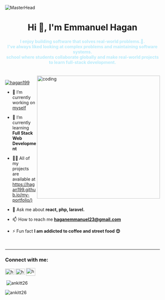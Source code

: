 ![MasterHead](https://digitaledgetech.in/images/Banner_03.gif)

<h1 align="center">Hi 👋, I'm Emmanuel Hagan</h1>

<h4 align="center" style="color:#B6EAFA" >I enjoy building software that solves real-world problems.🙂. 
<br>I've always liked looking at complex problems and maintaining software systems.
 <br>school where students collaborate globally and make real-world projects <br> to learn full-stack development. </h4>

<br>
<img alt="coding" align="right" width="400" 
src="https://cdn.dribbble.com/users/1162077/screenshots/3848914/media/320984a9ca58b3c73274c9259ecf6de8.gif">

<p align="left"> <a href="https://twitter.com/Emmahagan23" target="blank"><img src="https://img.shields.io/twitter/follow/ankit26k?logo=twitter&style=for-the-badge" alt="hagan199" /></a> </p>

- 🔭 I’m currently working on [myself](https://github.com/hagan199/myself)

- 🌱 I’m currently learning **Full Stack Web Development**

- 👨‍💻 All of my projects are available at [https://hagan199.github.io/my-portfolio/)](https://hagan199.github.io/my-portfolio/)

- 💬 Ask me about **react, php, laravel.**

- 📫 How to reach me **haganemmanuel23@gmail.com**

- ⚡ Fun fact **I am addicted to coffee and street food 😊**
<br>
<hr>

<h3 align="left">Connect with me:</h3>
<p align="left">
<a href="https://twitter.com/Emmahagan23" target="blank"><img align="center" src="https://raw.githubusercontent.com/rahuldkjain/github-profile-readme-generator/master/src/images/icons/Social/twitter.svg" alt="hagan199" height="20" width="30" /></a>
<a href="https://linkedin.com/in/emmanuel-hagan-26219a95/" target="blank"><img align="center" src="https://raw.githubusercontent.com/rahuldkjain/github-profile-readme-generator/master/src/images/icons/Social/linked-in-alt.svg" alt="hagan199" height="20" width="30" /></a>
<a href="https://www.hackerrank.com/banyanhagan" target="blank"><img align="center" src="https://raw.githubusercontent.com/rahuldkjain/github-profile-readme-generator/master/src/images/icons/Social/hackerrank.svg" alt="hagan199" height="25" width="30" /></a>
</p>




<p>&nbsp;<img align="center" src="https://github-readme-stats.vercel.app/api?username=ankitt26&show_icons=true&locale=en" alt="ankitt26" /></p>

<p> <img align="center" src="https://github-readme-streak-stats.herokuapp.com/?user=ankitt26&" alt="ankitt26" /></p>
